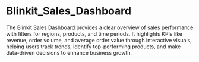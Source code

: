# Blinkit_Sales_Dashboard
The Blinkit Sales Dashboard provides a clear overview of sales performance with filters for regions, products, and time periods. It highlights KPIs like revenue, order volume, and average order value through interactive visuals, helping users track trends, identify top-performing products, and make data-driven decisions to enhance business growth.
